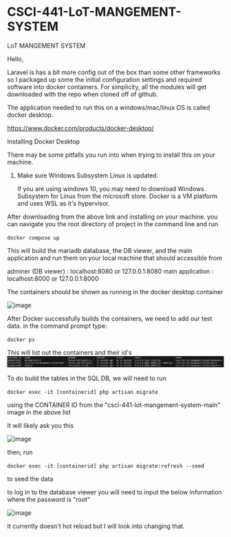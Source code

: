 # CSCI-441-LoT-MANGEMENT-SYSTEM

LoT MANGEMENT SYSTEM

Hello, 

Laravel is has a bit more config out of the box than some other frameworks so I packaged up some the initial configuration settings and required software into docker containers. For simplicity, all the modules will get downloaded with the repo when cloned off of github.

The application needed to run this on a windows/mac/linux OS is called docker desktop.

https://www.docker.com/products/docker-desktop/

Installing Docker Desktop

There may be some pitfalls you run into when trying to install this on your machine. 

1. Make sure Windows Subsystem Linux is updated.

    If you are using windows 10, you may need to download Windows Subsystem for Linux from the microsoft store. Docker is a VM platform and uses WSL as it's hypervisor. 

After downloading from the above link and installing on your machine. you can navigate you the root directory of project in the command line and run 

`docker compose up`

This will build the mariadb database, the DB viewer, and the main application and run them on your local machine that should accessible from

adminer (DB viewer) : localhost:8080 or 127.0.0.1:8080
main application : localhost:8000 or 127.0.0.1:8000

The containers should be shown as running in the docker desktop container

![image](https://github.com/tmkerley/CSCI-441-LoT-MANGEMENT-SYSTEM/assets/45668508/9c5cdbde-3a81-44f8-9a6b-a0de18de9a9b)

After Docker successfully builds the containers, we need to add our test data. in the command prompt type:

`docker ps`

This will list out the containers and their id's
![Alt text](image.png)

To do build the tables in the SQL DB, we will need to run 

`docker exec -it [containerid] php artisan migrate`

using the CONTAINER ID from the "csci-441-lot-mangement-system-main" image in the above list

It will likely ask you this 

![image](https://github.com/tmkerley/CSCI-441-LoT-MANGEMENT-SYSTEM/assets/45668508/2aa5dcc8-f0a4-4885-ad97-a84e75452a4c)

then, run


`docker exec -it [containerid] php artisan migrate:refresh --seed`

to seed the data

to log in to the database viewer you will need to input the below information where the password is "root"

![image](https://github.com/tmkerley/CSCI-441-LoT-MANGEMENT-SYSTEM/assets/45668508/4348a869-2656-40f2-9b75-4edf79274db4)

It currently doesn't hot reload but I will look into changing that.





